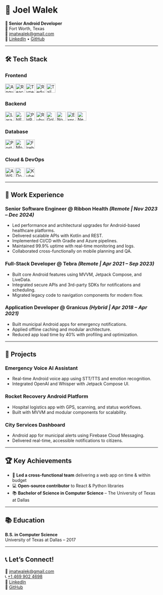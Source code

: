# 📌 Joel Walek  
**🚀 Senior Android Developer**  
📍 Fort Worth, Texas  
📧 [jmatwalek@gmail.com](mailto:jmatwalek@gmail.com)  
🔗 [LinkedIn](https://linkedin.com/in/joelmatwalek) • [GitHub](https://github.com/m-joel)

---

## 🛠 Tech Stack  

### **Frontend**  
<img src="https://img.shields.io/badge/Angular-%23DD0031.svg?logo=angular&logoColor=white" alt="Angular" style="height:30px;"/>   <img src="https://img.shields.io/badge/-React-61DAFB?logo=react&logoColor=white" alt="React" style="height:30px;"/>   <img src="https://img.shields.io/badge/-TypeScript-3178C6?logo=typescript&logoColor=white" alt="TypeScript" style="height:30px;"/>   <img src="https://img.shields.io/badge/-Redux-764ABC?logo=redux&logoColor=white" alt="Redux" style="height:30px;"/>   <img src="https://img.shields.io/badge/-TailwindCSS-06B6D4?logo=tailwindcss&logoColor=white" alt="TailwindCSS" style="height:30px;"/>

### **Backend**  
<img src="https://img.shields.io/badge/Laravel-%23FF2D20.svg?logo=laravel&logoColor=white" alt="Laravel" style="height:30px;"/>  <img src="https://img.shields.io/badge/.NET-512BD4?logo=dotnet&logoColor=fff" alt=".NET" style="height:30px;"/>  <img src="https://img.shields.io/badge/php-%23777BB4.svg?&logo=php&logoColor=white" alt="PHP" style="height:30px;"/>  <img src="https://img.shields.io/badge/Ruby-%23CC342D.svg?&logo=ruby&logoColor=white" alt="Ruby" style="height:30px;"/>  <img src="https://img.shields.io/badge/Go-%2300ADD8.svg?&logo=go&logoColor=white" alt="Golang" style="height:30px;"/>  <img src="https://img.shields.io/badge/-Node.js-339933?logo=node.js&logoColor=white" alt="Node.js" style="height:30px;"/>   <img src="https://img.shields.io/badge/-Express.js-000000?logo=express&logoColor=white" alt="Express.js" style="height:30px;"/>   <img src="https://img.shields.io/badge/-NestJS-E0234E?logo=nestjs&logoColor=white" alt="NestJS" style="height:30px;"/>  

### **Database**  
<img src="https://img.shields.io/badge/-PostgreSQL-336791?logo=postgresql&logoColor=white" alt="PostgreSQL" style="height:30px;"/>   <img src="https://img.shields.io/badge/-MongoDB-47A248?logo=mongodb&logoColor=white" alt="MongoDB" style="height:30px;"/>   <img src="https://img.shields.io/badge/-Firebase-FFCA28?logo=firebase&logoColor=white" alt="Firebase" style="height:30px;"/> 

### **Cloud & DevOps**  
<img src="https://img.shields.io/badge/-AWS-FF9900?logo=amazonaws&logoColor=white" alt="AWS" style="height:30px;"/>   <img src="https://img.shields.io/badge/-Docker-2496ED?logo=docker&logoColor=white" alt="Docker" style="height:30px;"/>   <img src="https://img.shields.io/badge/-Kubernetes-326CE5?logo=kubernetes&logoColor=white" alt="Kubernetes" style="height:30px;"/>

---

## 💼 Work Experience  

### **Senior Software Engineer @ Ribbon Health** *(Remote | Nov 2023 – Dec 2024)*  
- Led performance and architectural upgrades for Android-based healthcare platforms.  
- Delivered scalable APIs with Kotlin and REST.  
- Implemented CI/CD with Gradle and Azure pipelines.  
- Maintained 99.9% uptime with real-time monitoring and logs.  
- Collaborated cross-functionally on mobile planning and QA.  

### **Full-Stack Developer @ Tebra** *(Remote | Apr 2021 – Sep 2023)*  
- Built core Android features using MVVM, Jetpack Compose, and LiveData.  
- Integrated secure APIs and 3rd-party SDKs for notifications and scheduling.  
- Migrated legacy code to navigation components for modern flow.  

### **Application Developer @ Granicus** *(Hybrid | Apr 2018 – Apr 2021)*  
- Built municipal Android apps for emergency notifications.  
- Applied offline caching and modular architecture.  
- Reduced app load time by 40% with profiling and optimization.  

---

## 📱 Projects  

### **Emergency Voice AI Assistant**  
- Real-time Android voice app using STT/TTS and emotion recognition.  
- Integrated OpenAI and Whisper with Jetpack Compose UI.  

### **Rocket Recovery Android Platform**  
- Hospital logistics app with GPS, scanning, and status workflows.  
- Built with MVVM and modular components for scalability.  

### **City Services Dashboard**  
- Android app for municipal alerts using Firebase Cloud Messaging.  
- Delivered real-time, accessible notifications to citizens.  

---

## 🏆 Key Achievements  
- 🏅 **Led a cross-functional team** delivering a web app on time & within budget  
- 💻 **Open-source contributor** to React & Python libraries  
- 📚 **Bachelor of Science in Computer Science** – The University of Texas at Dallas  

---

## 📚 Education  
**B.S. in Computer Science**  
University of Texas at Dallas – 2017  

---

## 📞 Let’s Connect!  
📧 [jmatwalek@gmail.com](mailto:jmatwalek@gmail.com)  
📞 [+1 469 902 4698](tel:+14699024698)  
🔗 [LinkedIn](https://linkedin.com/in/joelmatwalek)  
🔗 [GitHub](https://github.com/m-joel)
